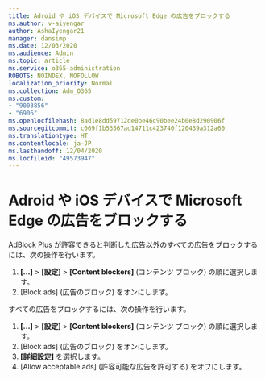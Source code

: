 ```yaml
---
title: Adroid や iOS デバイスで Microsoft Edge の広告をブロックする
ms.author: v-aiyengar
author: AshaIyengar21
manager: dansimp
ms.date: 12/03/2020
ms.audience: Admin
ms.topic: article
ms.service: o365-administration
ROBOTS: NOINDEX, NOFOLLOW
localization_priority: Normal
ms.collection: Adm_O365
ms.custom:
- "9003856"
- "6906"
ms.openlocfilehash: 8ad1e8dd59712de0be46c90bee24b0e8d290906f
ms.sourcegitcommit: c069f1b53567ad14711c423740f120439a312a60
ms.translationtype: HT
ms.contentlocale: ja-JP
ms.lasthandoff: 12/04/2020
ms.locfileid: "49573947"
---
```

# <a name="block-ads-in-microsoft-edge-on-an-adroid-or-ios-device"></a>Adroid や iOS デバイスで Microsoft Edge の広告をブロックする

AdBlock Plus が許容できると判断した広告以外のすべての広告をブロックするには、次の操作を行います。
1. **[...]** > **[設定]** > **[Content blockers]** (コンテンツ ブロック) の順に選択します。
2. [Block ads] (広告のブロック) をオンにします。

すべての広告をブロックするには、次の操作を行います。
1. **[...]** > **[設定]** > **[Content blockers]** (コンテンツ ブロック) の順に選択します。
2. [Block ads] (広告のブロック) をオンにします。
3. **[詳細設定]** を選択します。
4. [Allow acceptable ads] (許容可能な広告を許可する) をオフにします。